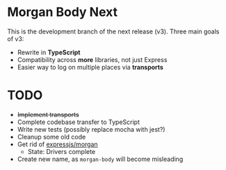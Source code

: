 # Morgan Body Next

This is the development branch of the next release (v3).
Three main goals of v3:

- Rewrite in **TypeScript**
- Compatibility across **more** libraries, not just Express
- Easier way to log on multiple places via **transports**

# TODO

- ~~Implement transports~~
- Complete codebase transfer to TypeScript
- Write new tests (possibly replace mocha with jest?)
- Cleanup some old code
- Get rid of [expressjs/morgan](https://github.com/expressjs/morgan)
  - State: Drivers complete
- Create new name, as `morgan-body` will become misleading
